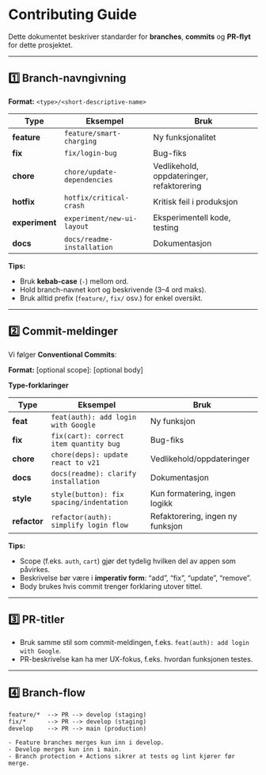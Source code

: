 # Contributing Guide

Dette dokumentet beskriver standarder for **branches**, **commits** og **PR-flyt** for dette prosjektet.

---

## 1️⃣ Branch-navngivning

**Format:** `<type>/<short-descriptive-name>`

| Type         | Eksempel                        | Bruk                                  |
|-------------|---------------------------------|---------------------------------------|
| **feature**  | `feature/smart-charging`        | Ny funksjonalitet                     |
| **fix**      | `fix/login-bug`                 | Bug-fiks                              |
| **chore**    | `chore/update-dependencies`     | Vedlikehold, oppdateringer, refaktorering |
| **hotfix**   | `hotfix/critical-crash`         | Kritisk feil i produksjon             |
| **experiment** | `experiment/new-ui-layout`    | Eksperimentell kode, testing          |
| **docs**     | `docs/readme-installation`      | Dokumentasjon                          |

**Tips:**
- Bruk **kebab-case** (`-`) mellom ord.
- Hold branch-navnet kort og beskrivende (3–4 ord maks).
- Bruk alltid prefix (`feature/`, `fix/` osv.) for enkel oversikt.

---

## 2️⃣ Commit-meldinger

Vi følger **Conventional Commits**:

**Format:**
<type>[optional scope]: <short description>
[optional body]

**Type-forklaringer**

| Type       | Eksempel                                   | Bruk                              |
|-----------|-------------------------------------------|----------------------------------|
| **feat**  | `feat(auth): add login with Google`       | Ny funksjon                      |
| **fix**   | `fix(cart): correct item quantity bug`    | Bug-fiks                         |
| **chore** | `chore(deps): update react to v21`       | Vedlikehold/oppdateringer        |
| **docs**  | `docs(readme): clarify installation`     | Dokumentasjon                     |
| **style** | `style(button): fix spacing/indentation` | Kun formatering, ingen logikk     |
| **refactor** | `refactor(auth): simplify login flow` | Refaktorering, ingen ny funksjon  |

**Tips:**
- Scope (f.eks. `auth`, `cart`) gjør det tydelig hvilken del av appen som påvirkes.
- Beskrivelse bør være i **imperativ form**: “add”, “fix”, “update”, “remove”.
- Body brukes hvis commit trenger forklaring utover tittel.

---

## 3️⃣ PR-titler

- Bruk samme stil som commit-meldingen, f.eks. `feat(auth): add login with Google`.
- PR-beskrivelse kan ha mer UX-fokus, f.eks. hvordan funksjonen testes.

---

## 4️⃣ Branch-flow

```text
feature/*  --> PR --> develop (staging)
fix/*      --> PR --> develop (staging)
develop    --> PR --> main (production)

- Feature branches merges kun inn i develop.
- Develop merges kun inn i main.
- Branch protection + Actions sikrer at tests og lint kjører før merge.